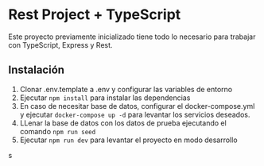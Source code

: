 # Rest Project + TypeScript

Este proyecto previamente inicializado tiene todo lo necesario para trabajar con TypeScript, Express y Rest.

## Instalación

1. Clonar .env.template a .env y configurar las variables de entorno
2. Ejecutar `npm install` para instalar las dependencias
3. En caso de necesitar base de datos, configurar el docker-compose.yml y ejecutar `docker-compose up -d` para levantar los servicios deseados.
4. LLenar la base de datos con los datos de prueba ejecutando el comando `npm run seed`
5. Ejecutar `npm run dev` para levantar el proyecto en modo desarrollo

s